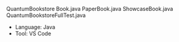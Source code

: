   QuantumBookstore
Book.java
PaperBook.java
ShowcaseBook.java
QuantumBookstoreFullTest.java

- Language: Java 
- Tool: VS Code
